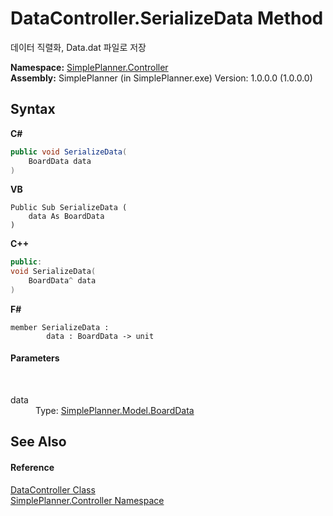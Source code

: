 # DataController.SerializeData Method 
 

데이터 직렬화, Data.dat 파일로 저장

**Namespace:**&nbsp;<a href="01d1c102-1b5b-fcaa-2bc2-68487aa1825b">SimplePlanner.Controller</a><br />**Assembly:**&nbsp;SimplePlanner (in SimplePlanner.exe) Version: 1.0.0.0 (1.0.0.0)

## Syntax

**C#**<br />
``` C#
public void SerializeData(
	BoardData data
)
```

**VB**<br />
``` VB
Public Sub SerializeData ( 
	data As BoardData
)
```

**C++**<br />
``` C++
public:
void SerializeData(
	BoardData^ data
)
```

**F#**<br />
``` F#
member SerializeData : 
        data : BoardData -> unit 

```


#### Parameters
&nbsp;<dl><dt>data</dt><dd>Type: <a href="7d071be6-9c45-9a7e-1fc5-2bf38c487a30">SimplePlanner.Model.BoardData</a><br /></dd></dl>

## See Also


#### Reference
<a href="7b8b33f7-5387-fb65-135b-04bebff83957">DataController Class</a><br /><a href="01d1c102-1b5b-fcaa-2bc2-68487aa1825b">SimplePlanner.Controller Namespace</a><br />